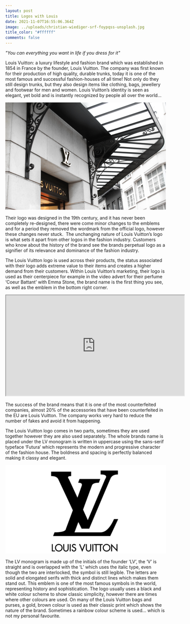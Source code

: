 ```yaml
---
layout: post
title: Logos with Louis
date: 2021-11-07T16:55:06.364Z
image: ../uploads/christian-wiediger-srf-foypqss-unsplash.jpg
title_color: "#ffffff"
comments: false
---
```

*"You can everything you want in life if you dress for it"*

Louis Vuitton: a luxury lifestyle and fashion brand which was established in 1854 in France by the founder, Louis Vuitton. The company was first known for their production of high quality, durable trunks, today it is one of the most famous and successful fashion-houses of all time! Not only do they still design trunks, but they also design items like clothing, bags, jewellery and footwear for men and women. Louis Vuitton’s identity is seen as elegant, yet bold and is instantly recognized by people all over the world…

![](../uploads/llibert-losada-wg61pzkoz7k-unsplash.jpg)

Their logo was designed in the 19th century, and it has never been completely re-designed, there were come minor changes to the emblems and for a period they removed the wordmark from the official logo, however these changes never stuck.  The unchanging nature of Louis Vuitton’s logo is what sets it apart from other logos in the fashion industry. Customers who know about the history of the brand see the brands perpetual logo as a signifier of its relevance and dominance of the fashion industry.

The Louis Vuitton logo is used across their products, the status associated with their logo adds extreme value to their items and creates a higher demand from their customers. Within Louis Vuitton’s marketing, their logo is used as their centerpiece for example in the video advert for their perfume ‘Coeur Battant’ with Emma Stone, the brand name is the first thing you see, as well as the emblem in the bottom right corner.

<div class="video-box"><iframe width="560" height="315" src="https://www.youtube.com/embed/https://youtu.be/fFv5smPPuZo?rel=0" allow="accelerometer; autoplay; encrypted-media; gyroscope; picture-in-picture" allowfullscreen></iframe></div>

The success of the brand means that it is one of the most counterfeited companies, almost 20% of the accessories that have been counterfeited in the EU are Louis Vuitton. The company works very hard to reduce the number of fakes and avoid it from happening.

The Louis Vuitton logo comes in two parts, sometimes they are used together however they are also used separately. The whole brands name is placed under the LV monogram is written in uppercase using the sans-serif typeface ‘Futura’ which represents the modern and progressive character of the fashion house. The boldness and spacing is perfectly balanced making it classy and elegant.

![](../uploads/screenshot-2021-11-25-at-13.28.47.png)

The LV monogram is made up of the initials of the founder ‘LV’, the ‘V’ is straight and is overlapped with the ‘L’ which uses the italic type, even though the two are interlocked, the symbol is still legible. The letters are solid and elongated serifs with thick and distinct lines which makes them stand out. This emblem is one of the most famous symbols in the world, representing history and sophistication. The logo usually uses a black and white colour scheme to show classic simplicity, however there are times where other colours are used. On many of the Louis Vuitton bags and purses, a gold, brown colour is used as their classic print which shows the nature of the brand. Sometimes a rainbow colour scheme is used… which is not my personal favourite.